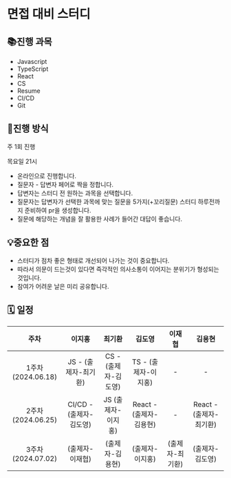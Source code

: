 # 면접 대비 스터디

## 📚진행 과목
* Javascript
* TypeScript
* React
* CS
* Resume
* CI/CD
* Git

## 📍진행 방식
주 1회 진행

목요일 21시
- 온라인으로 진행합니다. 
- 질문자 - 답변자 페어로 짝을 정합니다.
- 답변자는 스터디 전 원하는 과목을 선택합니다.
- 질문자는 답변자가 선택한 과목에 맞는 질문을 5가지(+꼬리질문) 스터디 하루전까지 준비하여 pr을 생성합니다. 
- 질문에 해당하는 개념을 잘 활용한 사례가 들어간 대답이 좋습니다. 

## 💡중요한 점
- 스터디가 점차 좋은 형태로 개선되어 나가는 것이 중요합니다.
- 따라서 의문이 드는것이 있다면 즉각적인 의사소통이 이어지는 분위기가 형성되는 것입니다.
- 참여가 어려운 날은 미리 공유합니다.


## 🗓️ 일정
  
주차 | 이지홍 | 최기환 | 김도영 | 이재협 | 김용현 
:--: | :--: | :--: | :--: | :--: | :--: |
1주차(2024.06.18) | JS - (출제자-최기환) | CS - (출제자-김도영) | TS - (출제자-이지홍) | - | - |
2주차(2024.06.25) | CI/CD - (출제자-김도영) | JS (출제자-이지홍) | React - (출제자-김용현) | - | React - (출제자-최기환) |
3주차(2024.07.02) | (출제자-이재협) | (출제자-김용현) | (출제자-이지홍) | (출제자-최기환) | (출제자-김도영) |
